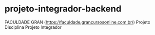 # projeto-integrador-backend
FACULDADE GRAN (https://faculdade.grancursosonline.com.br/)
Projeto Disciplina Projeto Integrador